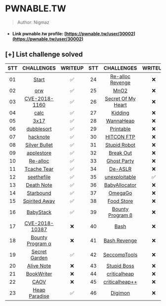 # PWNABLE.TW

>Author: Nigmaz

- #### Link pwnable.tw profile: [https://pwnable.tw/user/30002](https://pwnable.tw/user/30002)

## [+] List challenge solved

|      STT        |                 CHALLENGES                    |   WRITEUP  |       STT       |                  CHALLENGES                     |  WRITEUP   |
| :-------------: | :-------------------------------------------: |:----------:| :-------------: | :---------------------------------------------: |:----------:|
|       01        | [Start](./Start)                              |✅         |       24        | [Re-alloc Revenge](./Re-alloc%20Revenge)         |❌         |
|       02        | [orw](./orw)                                  |✅         |       25        | [MnO2](./MnO2)                                   |❌         |
|       03        | [CVE-2018-1160](./CVE-2018-1160)              |✅         |       26        | [Secret Of My Heart](./Secret%20Of%20My%20Heart) |❌         |
|       04        | [calc](./calc)                                |✅         |       27        | [Kidding](./Kidding)                             |❌         |
|       05        | [3x17](./3x17)                                |✅         |       28        | [WannaHeap](./WannaHeap)                         |❌         |
|       06        | [dubblesort](./dubblesort)                    |✅         |       29        | [Printable](./Printable)                         |❌         |
|       07        | [hacknote](./hacknote)                        |✅         |       30        | [HITCON FTP](./HITCON%20FTP)                     |❌         |
|       08        | [Silver Bullet](./Silver%20Bullet)            |✅         |       31        | [Stupid Robot](./Stupid%20Robot)                 |❌         |
|       09        | [applestore](./applestore)                    |✅         |       32        | [Break Out](./Break%20Out)                       |❌         |
|       10        | [Re-alloc](./Re-alloc)                        |✅         |       33        | [Ghost Party](./Ghost%20Party)                   |❌         |
|       11        | [Tcache Tear](./Tcache%20Tear)                |✅         |       34        | [De-ASLR](./De-ASLR)                             |❌         |
|       12        | [seethefile](./seethefile)                    |✅         |       35        | [unexploitable](./unexploitable)                 |✅         |
|       13        | [Death Note](./Death%20Note)                  |✅         |       36        | [BabyAllocator](./BabyAllocator)                 |❌         |
|       14        | [Starbound](./Starbound)                      |✅         |       37        | [OmegaGo](./OmegaGo)                             |❌         |
|       15        | [Spirited Away](./Spirited%20Away)            |✅         |       38        | [Food Store ](./Food%20Store)                    |❌         |
|       16        | [BabyStack](./BabyStack)                      |✅         |       39        | [Bounty Program β](./Bounty%20Program%20β)       |❌         |
|       17        | [CVE-2018-10387](./CVE-2018-10387)            |❌         |       40        | [Bash](./Bash)                                   |❌         |
|       18        | [Bounty Program α](./Bounty%20Program%20α)    |❌         |       41        | [Bash Revenge](./Bash%20Revenge)                 |❌         |
|       19        | [Secret Garden](./Secret%20Garden)            |✅         |       42        | [SeccompTools](./SeccompTools)                   |❌         |
|       20        | [Alive Note](./Alive%20Note)                  |❌         |       43        | [Stupid Boss ](./Stupid%20Boss)                  |❌         |
|       21        | [BookWriter](./BookWriter)                    |❌         |       44        | [criticalheap](./criticalheap)                   |❌         |
|       22        | [CAOV](./CAOV)                                |❌         |       45        | [criticalheap++](./criticalheap++)               |❌         |
|       23        | [Heap Paradise](./Heap%20Paradise)            |✅         |       46        | [Digimon](./Digimon)                             |❌         |


